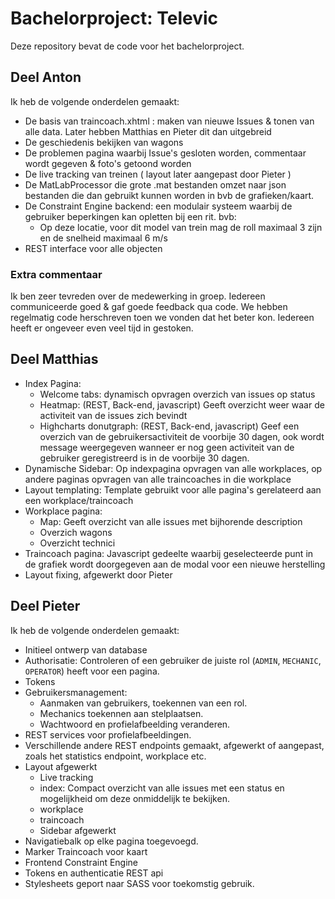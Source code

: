 # Bachelorproject: Televic
Deze repository bevat de code voor het bachelorproject.

## Deel Anton
Ik heb de volgende onderdelen gemaakt:
  - De basis van traincoach.xhtml : maken van nieuwe Issues & tonen van alle data. Later hebben Matthias en Pieter dit dan uitgebreid
  - De geschiedenis bekijken van wagons
  - De problemen pagina waarbij Issue's gesloten worden, commentaar wordt gegeven & foto's getoond worden
  - De live tracking van treinen ( layout later aangepast door Pieter )
  - De MatLabProcessor die grote .mat bestanden omzet naar json bestanden die dan gebruikt kunnen worden in bvb de grafieken/kaart.
  - De Constraint Engine backend: een modulair systeem waarbij de gebruiker beperkingen kan opletten bij een rit. bvb:
    - Op deze locatie, voor dit model van trein mag de roll maximaal 3 zijn en de snelheid maximaal 6 m/s
  - REST interface voor alle objecten


### Extra commentaar
Ik ben zeer tevreden over de medewerking in groep. Iedereen communiceerde goed & gaf goede feedback qua code. We hebben regelmatig code herschreven toen we vonden dat het beter kon. Iedereen heeft er ongeveer even veel tijd in gestoken.
    
## Deel Matthias
  - Index Pagina:
    - Welcome tabs: dynamisch opvragen overzich van issues op status
    - Heatmap: (REST, Back-end, javascript) Geeft overzicht weer waar de activiteit van de issues zich bevindt
    - Highcharts donutgraph: (REST, Back-end, javascript) Geef een overzich van de gebruikersactiviteit de voorbije 30 dagen, ook wordt message weergegeven wanneer er nog geen activiteit van de gebruiker geregistreerd is in de voorbije 30 dagen.
  - Dynamische Sidebar: Op indexpagina opvragen van alle workplaces, op andere paginas opvragen van alle traincoaches in die workplace
  - Layout templating: Template gebruikt voor alle pagina's gerelateerd aan een workplace/traincoach
 - Workplace pagina: 
   - Map: Geeft overzicht van alle issues met bijhorende description
   - Overzich wagons
   - Overzicht technici
 - Traincoach pagina: Javascript gedeelte waarbij geselecteerde punt in de grafiek wordt doorgegeven aan de modal voor een nieuwe herstelling
 - Layout fixing, afgewerkt door Pieter
  
## Deel Pieter
Ik heb de volgende onderdelen gemaakt:
  - Initieel ontwerp van database
  - Authorisatie: Controleren of een gebruiker de juiste rol (```ADMIN```, ```MECHANIC```, ```OPERATOR```) heeft voor een pagina.
  - Tokens
  - Gebruikersmanagement: 
    - Aanmaken van gebruikers, toekennen van een rol. 
    - Mechanics toekennen aan stelplaatsen.
    - Wachtwoord en profielafbeelding veranderen.
  - REST services voor profielafbeeldingen.
  - Verschillende andere REST endpoints gemaakt, afgewerkt of aangepast, zoals het statistics endpoint, workplace etc.
  - Layout afgewerkt
    - Live tracking
    - index: Compact overzicht van alle issues met een status en mogelijkheid om deze onmiddelijk te bekijken. 
    - workplace
    - traincoach
    - Sidebar afgewerkt
  - Navigatiebalk op elke pagina toegevoegd.
  - Marker Traincoach voor kaart
  - Frontend Constraint Engine
  - Tokens en authenticatie REST api
  - Stylesheets geport naar SASS voor toekomstig gebruik.
